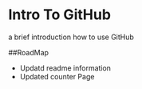 # Intro To GitHub
a brief introduction how to use GitHub

##RoadMap
* Updatd readme information
* Updated counter Page
